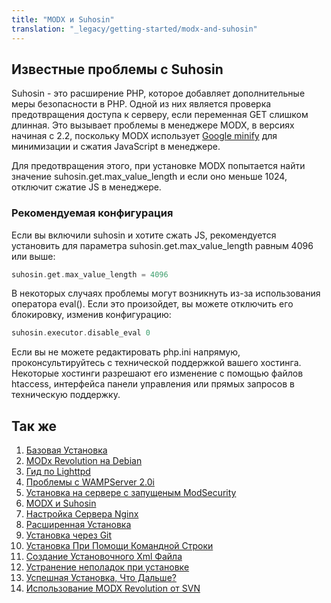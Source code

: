 ```yaml
---
title: "MODX и Suhosin"
translation: "_legacy/getting-started/modx-and-suhosin"
---
```


## Известные проблемы с Suhosin 

Suhosin - это расширение PHP, которое добавляет дополнительные меры безопасности в PHP. Одной из них является проверка предотвращения доступа к серверу, если переменная GET слишком длинная. Это вызывает проблемы в менеджере MODX, в версиях начиная с 2.2, поскольку MODX использует [Google minify](http://code.google.com/p/minify) для минимизации и сжатия JavaScript в менеджере.

Для предотвращения этого, при установке MODX попытается найти значение suhosin.get.max\_value\_length и если оно меньше 1024, отключит сжатие JS в менеджере.

### Рекомендуемая конфигурация 

Если вы включили suhosin и хотите сжать JS, рекомендуется установить для параметра suhosin.get.max_value_length равным 4096 или выше:

``` php 
suhosin.get.max_value_length = 4096
```

В некоторых случаях проблемы могут возникнуть из-за использования оператора eval(). Если это произойдет, вы можете отключить его блокировку, изменив конфигурацию:

``` php 
suhosin.executor.disable_eval 0
```

Если вы не можете редактировать php.ini напрямую, проконсультируйтесь с технической поддержкой вашего хостинга. Некоторые хостинги разрешают его изменение с помощью файлов htaccess, интерфейса панели управления или прямых запросов в техническую поддержку.

## Так же

1. [Базовая Установка](getting-started/installation/standard)
  1. [MODx Revolution на Debian](_legacy/getting-started/modx-revolution-on-debian)
  2. [Гид по Lighttpd](getting-started/friendly-urls/lighttpd)
  3. [Проблемы с WAMPServer 2.0i](_legacy/getting-started/problems-with-wampserver-2.0i)
  4. [Установка на сервере с запущеным ModSecurity](getting-started/installation/troubleshooting/modsecurity)
  5. [MODX и Suhosin](_legacy/getting-started/modx-and-suhosin)
  6. [Настройка Сервера Nginx](getting-started/friendly-urls/nginx)
2. [Расширенная Установка](getting-started/installation/advanced)
3. [Установка через Git](getting-started/installation/git)
4. [Установка При Помощи Командной Строки](getting-started/installation/cli)
  1. [Создание Установочного Xml Файла](getting-started/installation/cli/config.xml)
5. [Устранение неполадок при установке](getting-started/installation/troubleshooting)
6. [Успешная Установка, Что Дальше?](getting-started/getting-started)
7. [Использование MODX Revolution от SVN](_legacy/getting-started/using-modx-revolution-from-svn)
